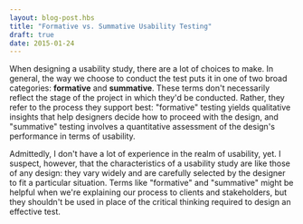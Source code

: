 ```yaml
---
layout: blog-post.hbs
title: "Formative vs. Summative Usability Testing"
draft: true
date: 2015-01-24
---
```


When designing a usability study, there are a lot of choices to make. In general, the way we choose to conduct the test puts it in one of two broad categories: **formative** and **summative**. These terms don't necessarily reflect the stage of the project in which they'd be conducted. Rather, they refer to the process they support best: "formative" testing yields qualitative insights that help designers decide how to proceed with the design, and "summative" testing involves a quantitative assessment of the design's performance in terms of usability.

Admittedly, I don't have a lot of experience in the realm of usability, yet. I suspect, however, that the characteristics of a usability study are like those of any design: they vary widely and are carefully selected by the designer to fit a particular situation. Terms like "formative" and "summative" might be helpful when we're explaining our process to clients and stakeholders, but they shouldn't be used in place of the critical thinking required to design an effective test.